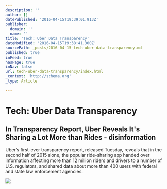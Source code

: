 ```yaml
---
description: ''
author: []
datePublished: '2016-04-15T19:39:01.913Z'
publisher:
  domain: ''
  name: ''
title: 'Tech: Uber Data Transparency'
dateModified: '2016-04-15T19:38:41.300Z'
sourcePath: _posts/2016-04-15-tech-uber-data-transparency.md
published: true
inFeed: true
hasPage: true
inNav: false
url: tech-uber-data-transparency/index.html
_context: 'http://schema.org'
_type: Article

---
```

# Tech: Uber Data Transparency

<article style=""><h1>In Transparency Report, Uber Reveals It's Sharing a Lot More than Rides - disinformation</h1><p>Uber's first-ever transparency report, released Tuesday, reveals that in the second half of 2015 alone, the popular ride-sharing app handed over information affecting more than 12 million riders and drivers to a number of U.S. regulators, and shared data about more than 400 users with federal and state law enforcement agencies.</p><img src="http://disinfo.com/wp-content/uploads/2016/04/uber.jpg" /></article>